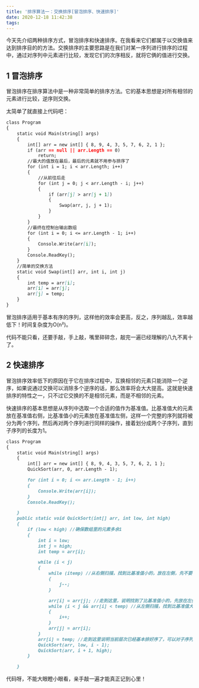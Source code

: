 ```yaml
---
title: '排序算法一：交换排序[冒泡排序、快速排序]'
date: 2020-12-18 11:42:38
tags:
---
```

今天先介绍两种排序方式，冒泡排序和快速排序。在我看来它们都属于以交换值来达到排序目的的方法。交换排序的主要思路是在我们对某一序列进行排序的过程中，通过对序列中元素进行比较，发现它们的次序相反，就将它俩的值进行交换。

## 1 冒泡排序
冒泡排序在排序算法中是一种非常简单的排序方法。它的基本思想是对所有相邻的元素进行比较，逆序则交换。

太简单了就直接上代码吧：
```markdown
class Program
{
    static void Main(string[] args)
    {
        int[] arr = new int[] { 8, 9, 4, 3, 5, 7, 6, 2, 1 };
        if (arr == null || arr.Length == 0)
            return;
        //最大的值放在最后，最后的元素就不用参与排序了
        for (int i = 1; i < arr.Length; i++)
        {
            //从前往后走
            for (int j = 0; j < arr.Length - i; j++)
            {
                if (arr[j] > arr[j + 1])
                {
                    Swap(arr, j, j + 1);
                }
            }
        }
        //最终在控制台输出数组
        for (int i = 0; i <= arr.Length - 1; i++)
        {
            Console.Write(arr[i]);
        }
        Console.ReadKey();
    }
    //简单的交换方法
    static void Swap(int[] arr, int i, int j)
    {
        int temp = arr[i];
        arr[i] = arr[j];
        arr[j] = temp;
    }
}
```
冒泡排序适用于基本有序的序列，这样他的效率会更高，反之，序列越乱，效率越低下！时间复杂度为O(n²)。

代码不能只看，还要手敲，手上敲，嘴里碎碎念，敲完一遍已经理解的八九不离十了。

## 2 快速排序
冒泡排序效率低下的原因在于它在排序过程中，互换相邻的元素只能消除一个逆序，如果说通过交换可以消除多个逆序的话，那么效率将会大大提高。这就是快速排序的特性之一，只不过它交换的不是相邻元素，而是不相邻的元素。

快速排序的基本思想是从序列中选取一个合适的值作为基准值。比基准值大的元素放在基准值右侧，比基准值小的元素放在基准值左侧，这样一个完整的序列就将被分为两个序列，然后再对两个序列进行同样的操作，接着划分成两个子序列，直到子序列的长度为1。
```markdown
class Program
{
    static void Main(string[] args)
    {
        int[] arr = new int[] { 8, 9, 4, 3, 5, 7, 6, 2, 1 };
        QuickSort(arr, 0, arr.Length - 1);

        for (int i = 0; i <= arr.Length - 1; i++)
        {
            Console.Write(arr[i]);
        }
        Console.ReadKey();

    }
    public static void QuickSort(int[] arr, int low, int high)
    {
        if (low < high) //确保数组里的元素多余1
        {
            int i = low;
            int j = high;
            int temp = arr[i];

            while (i < j)
            {
                while (itemp) //从右侧扫描，找到比基准值小的，放在左侧，先不要管基准值放在哪里
                {
                    j--;
                }

                arr[i] = arr[j]; //走到这里，说明找到了比基准值小的，先放在左侧，右侧先不用管
                while (i < j && arr[i] < temp) //从左侧扫描，找到比基准值大的，放在右侧
                {
                    i++;
                }
                arr[j] = arr[i];
            }
            arr[i] = temp; //走到这里说明当前层次已经基本排好序了，可以对子序列再进行排序了，这个时候i走到了应该的位置， 把基准值放在这里。
            QuickSort(arr, low, i - 1);
            QuickSort(arr, i + 1, high);
        }

    }
```

代码呀，不能大眼瞪小眼看，亲手敲一遍才能真正记到心里！